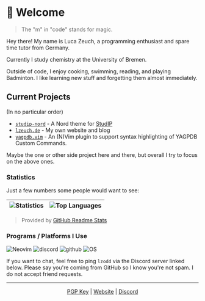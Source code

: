 # :wave: Welcome

> The "m" in "code" stands for magic.

Hey there! My name is Luca Zeuch, a programming enthusiast and spare time tutor from Germany.

Currently I study chemistry at the University of Bremen.

Outside of code, I enjoy cooking, swimming, reading, and playing Badminton.
I like learning new stuff and forgetting them almost immediately.

## Current Projects

(In no particular order)

* [`studip-nord`](https://github.com/l-zeuch/studip-nord) - A Nord theme for [StudIP](https://elearning.uni-bremen.de)
* [`lzeuch.de`](https://github.com/l-zeuch/lzeuch.de) - My own website and blog
* [`yagpdb.vim`](https://github.com/l-zeuch/yagpdb.vim) - An (N)Vim plugin to support syntax highlighting of YAGPDB Custom Commands.

Maybe the one or other side project here and there, but overall I try to focus on the above ones.

### Statistics

Just a few numbers some people would want to see:

| ![Statistics](https://github-readme-stats-l-zeuch.vercel.app/api?username=l-zeuch&show_icons=true&hide_border=true&hide_title=true&count_private=true&include_all_commits=true&title_color=4F8CC9&text_color=9f9f9f&bg_color=00000000&hide=stars) | ![Top Languages](https://github-readme-stats-l-zeuch.vercel.app/api/top-langs/?username=l-zeuch&layout=compact&show_icons=true&title_color=4F8CC9&text_color=9f9f9f&bg_color=00000000&hide_border=true&icon_color=00000000) |
| --- | --- |

> Provided by [GitHub Readme Stats](https://github.com/anuraghazra/github-readme-stats)

### Programs / Platforms I Use

![Neovim](https://img.shields.io/static/v1?label=NVim&message=v0.9.1&style=for-the-badge&color=019733&logo=neovim)
![discord](https://img.shields.io/static/v1?label=Discord&message=lzodd&color=7289da&style=for-the-badge&logo=discord)
![github](https://img.shields.io/static/v1?label=GitHub&message=l-zeuch&color=181717&style=for-the-badge&logo=github)
![OS](https://img.shields.io/static/v1?label=OS&message=Archlinux&color=1793D1&style=for-the-badge&logo=archlinux)


If you want to chat, feel free to ping `lzodd` via the Discord server linked below. Please say you're coming from GitHub so I know you're not spam. I do not accept friend requests.

----

<p align="center">
  <a href="https://gist.github.com/l-zeuch/d6fa37be60e8ff7f65baac67818dd5e9">PGP Key</a> | 
  <a href="https://lzeuch.de">Website</a> | 
  <a href="https://discord.gg/tFhxypKcvm">Discord</a>
</p>
